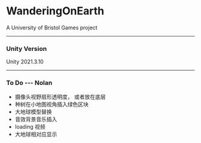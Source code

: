 # WanderingOnEarth
A University of Bristol Games project

___

### Unity Version
Unity 2021.3.10

___

### To Do ---  Nolan
- 摄像头视野扇形透明度， 或者放在底层
- 种树在小地图视角插入绿色区块
- 大地球模型替换
- 音效背景音乐插入
- loading 视频
- 大地球相对应显示
